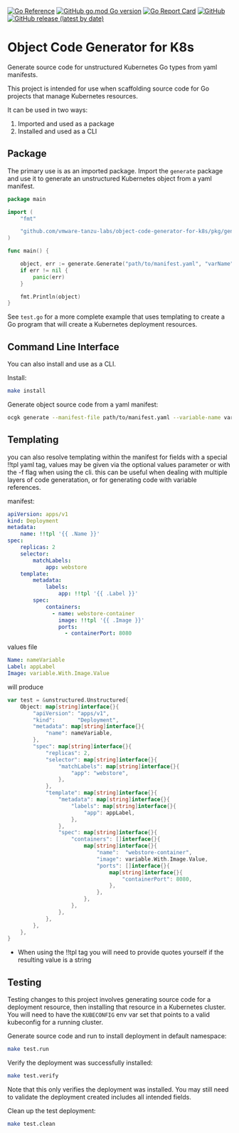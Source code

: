 [![Go Reference](https://pkg.go.dev/badge/github.com/vmware-tanzu-labs/object-code-generator-for-k8s.svg)](https://pkg.go.dev/github.com/vmware-tanzu-labs/object-code-generator-for-k8s)
[![GitHub go.mod Go version](https://img.shields.io/github/go-mod/go-version/vmware-tanzu-labs/object-code-generator-for-k8s)](https://golang.org/)
[![Go Report Card](https://goreportcard.com/badge/github.com/vmware-tanzu-labs/object-code-generator-for-k8s)](https://goreportcard.com/report/github.com/vmware-tanzu-labs/object-code-generator-for-k8s)
[![GitHub](https://img.shields.io/github/license/vmware-tanzu-labs/object-code-generator-for-k8s)](https://github.com/vmware-tanzu-labs/object-code-generator-for-k8s/blob/main/LICENSE)
[![GitHub release (latest by date)](https://img.shields.io/github/v/release/vmware-tanzu-labs/object-code-generator-for-k8s)](https://github.com/vmware-tanzu-labs/object-code-generator-for-k8s/releases)
# Object Code Generator for K8s

Generate source code for unstructured Kubernetes Go types from yaml manifests.

This project is intended for use when scaffolding source code for Go projects
that manage Kubernetes resources.

It can be used in two ways:
1. Imported and used as a package
2. Installed and used as a CLI

## Package

The primary use is as an imported package.  Import the `generate` package and
use it to generate an unstructured Kubernetes object from a yaml manifest.

```go
package main

import (
    "fmt"

    "github.com/vmware-tanzu-labs/object-code-generator-for-k8s/pkg/generate"
)

func main() {

    object, err := generate.Generate("path/to/manifest.yaml", "varName")
    if err != nil {
        panic(err)
    }

    fmt.Println(object)
}
```

See `test.go` for a more complete example that uses templating to create a Go
program that will create a Kubernetes deployment resources.

## Command Line Interface

You can also install and use as a CLI.

Install:

```bash
make install
```

Generate object source code from a yaml manifest:

```bash
ocgk generate --manifest-file path/to/manifest.yaml --variable-name varName
```


## Templating

you can also resolve templating within the manifest for fields with a special !!tpl yaml tag, values may be given via the optional values parameter or with the -f flag when using the cli. this can be useful when dealing with multiple layers of code generatation, or for generating code with variable references.

manifest: 
```yaml
apiVersion: apps/v1
kind: Deployment
metadata:
    name: !!tpl '{{ .Name }}'
spec:
    replicas: 2
    selector:
        matchLabels:
            app: webstore
    template:
        metadata:
            labels:
                app: !!tpl '{{ .Label }}'
        spec:
            containers:
              - name: webstore-container
                image: !!tpl '{{ .Image }}'
                ports:
                  - containerPort: 8080
```

values file
```yaml
Name: nameVariable
Label: appLabel
Image: variable.With.Image.Value
```

will produce

```go
var test = &unstructured.Unstructured{
	Object: map[string]interface{}{
		"apiVersion": "apps/v1",
		"kind":       "Deployment",
		"metadata": map[string]interface{}{
			"name": nameVariable,
		},
		"spec": map[string]interface{}{
			"replicas": 2,
			"selector": map[string]interface{}{
				"matchLabels": map[string]interface{}{
					"app": "webstore",
				},
			},
			"template": map[string]interface{}{
				"metadata": map[string]interface{}{
					"labels": map[string]interface{}{
						"app": appLabel,
					},
				},
				"spec": map[string]interface{}{
					"containers": []interface{}{
						map[string]interface{}{
							"name":  "webstore-container",
							"image": variable.With.Image.Value,
							"ports": []interface{}{
								map[string]interface{}{
									"containerPort": 8080,
								},
							},
						},
					},
				},
			},
		},
	},
}
```

* When using the !!tpl tag you will need to provide quotes yourself if the resulting value is a string

## Testing

Testing changes to this project involves generating source code for a deployment
resource, then installing that resource in a Kubernetes cluster.  You will need
to have the `KUBECONFIG` env var set that points to a valid kubeconfig for a
running cluster.

Generate source code and run to install deployment in default namespace:

```bash
make test.run
```

Verify the deployment was successfully installed:

```bash
make test.verify
```

Note that this only verifies the deployment was installed.  You may still need
to validate the deployment created includes all intended fields.

Clean up the test deployment:

```bash
make test.clean
```

